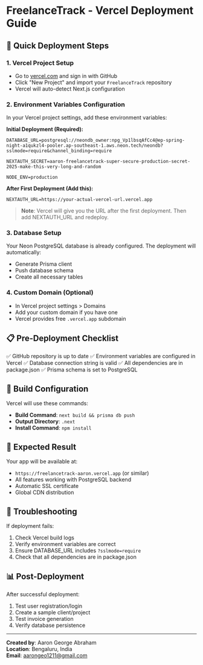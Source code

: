 # FreelanceTrack - Vercel Deployment Guide

## 🚀 Quick Deployment Steps

### 1. Vercel Project Setup
- Go to [vercel.com](https://vercel.com) and sign in with GitHub
- Click "New Project" and import your `FreelanceTrack` repository
- Vercel will auto-detect Next.js configuration

### 2. Environment Variables Configuration
In your Vercel project settings, add these environment variables:

**Initial Deployment (Required):**
```env
DATABASE_URL=postgresql://neondb_owner:npg_Vp1lbsqAfCc4@ep-spring-night-a1qukzl4-pooler.ap-southeast-1.aws.neon.tech/neondb?sslmode=require&channel_binding=require

NEXTAUTH_SECRET=aaron-freelancetrack-super-secure-production-secret-2025-make-this-very-long-and-random

NODE_ENV=production
```

**After First Deployment (Add this):**
```env
NEXTAUTH_URL=https://your-actual-vercel-url.vercel.app
```

> **Note**: Vercel will give you the URL after the first deployment. Then add NEXTAUTH_URL and redeploy.

### 3. Database Setup
Your Neon PostgreSQL database is already configured. The deployment will automatically:
- Generate Prisma client
- Push database schema
- Create all necessary tables

### 4. Custom Domain (Optional)
- In Vercel project settings > Domains
- Add your custom domain if you have one
- Vercel provides free `.vercel.app` subdomain

## 📋 Pre-Deployment Checklist

✅ GitHub repository is up to date
✅ Environment variables are configured in Vercel
✅ Database connection string is valid
✅ All dependencies are in package.json
✅ Prisma schema is set to PostgreSQL

## 🔧 Build Configuration

Vercel will use these commands:
- **Build Command**: `next build && prisma db push`
- **Output Directory**: `.next`
- **Install Command**: `npm install`

## 🎯 Expected Result

Your app will be available at:
- `https://freelancetrack-aaron.vercel.app` (or similar)
- All features working with PostgreSQL backend
- Automatic SSL certificate
- Global CDN distribution

## 🐛 Troubleshooting

If deployment fails:
1. Check Vercel build logs
2. Verify environment variables are correct
3. Ensure DATABASE_URL includes `?sslmode=require`
4. Check that all dependencies are in package.json

## 📊 Post-Deployment

After successful deployment:
1. Test user registration/login
2. Create a sample client/project
3. Test invoice generation
4. Verify database persistence

---

**Created by**: Aaron George Abraham  
**Location**: Bengaluru, India  
**Email**: aarongeo1211@gmail.com